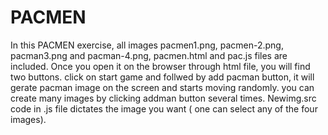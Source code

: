 # PACMEN
In this PACMEN exercise, all images  pacmen1.png, pacmen-2.png, pacman3.png  and pacman-4.png, pacmen.html and pac.js files are  included. 
Once you open it on the browser through html file, you will find two buttons.  click on start game and follwed  by add pacman button, it will gerate pacman image on the screen and starts moving randomly. you can create many images  by clicking addman button several times.  Newimg.src code in .js file dictates  the image you want ( one  can select any of the four images).  

